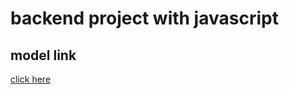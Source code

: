 # backend project with javascript
## model link
[click here](https://app.eraser.io/workspace/YtPqZ1VogxGy1jzIDkzj)

